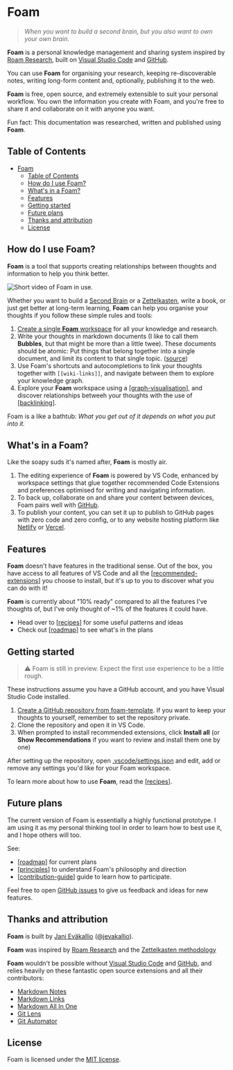 # Foam

> _When you want to build a second brain, but you also want to own your own brain._

**Foam** is a personal knowledge management and sharing system inspired by [Roam Research](https://roamresearch.com/), built on [Visual Studio Code](https://code.visualstudio.com/) and [GitHub](https://github.com/).

You can use **Foam** for organising your research, keeping re-discoverable notes, writing long-form content and, optionally, publishing it to the web.

**Foam** is free, open source, and extremely extensible to suit your personal workflow. You own the information you create with Foam, and you're free to share it and collaborate on it with anyone you want.

Fun fact: This documentation was researched, written and published using **Foam**.

## Table of Contents

- [Foam](#foam)
  - [Table of Contents](#table-of-contents)
  - [How do I use Foam?](#how-do-i-use-foam)
  - [What's in a Foam?](#whats-in-a-foam)
  - [Features](#features)
  - [Getting started](#getting-started)
  - [Future plans](#future-plans)
  - [Thanks and attribution](#thanks-and-attribution)
  - [License](#license)

## How do I use Foam?

**Foam** is a tool that supports creating relationships between thoughts and information to help you think better.

![Short video of Foam in use](assets/images/readme-demo.gif).

Whether you want to build a [Second Brain](https://www.buildingasecondbrain.com/) or a [Zettelkasten](https://zettelkasten.de/posts/overview/), write a book, or just get better at long-term learning, **Foam** can help you organise your thoughts if you follow these simple rules and tools:

1. [Create a single **Foam** workspace](https://github.com/foambubble/foam-template/generate) for all your knowledge and research.
2. Write your thoughts in markdown documents (I like to call them **Bubbles**, but that might be more than a little twee). These documents should be atomic: Put things that belong together into a single document, and limit its content to that single topic. ([source](https://zettelkasten.de/posts/overview/#principles))
3. Use Foam's shortcuts and autocompletions to link your thoughts together with `[[wiki-links]]`, and navigate between them to explore your knowledge graph.
4. Explore your **Foam** workspace using a [[graph-visualisation]], and discover relationships betweeh your thoughts with the use of [[backlinking]].

Foam is a like a bathtub: _What you get out of it depends on what you put into it._

## What's in a Foam?

Like the soapy suds it's named after, **Foam** is mostly air.

1. The editing experience of **Foam** is powered by VS Code, enhanced by workspace settings that glue together recommended Code Extensions and preferences optimised for writing and navigating information.
2. To back up, collaborate on and share your content between devices, Foam pairs well with [GitHub](http://github.com/).
3. To publish your content, you can set it up to publish to GitHub pages with zero code and zero config, or to any website hosting platform like [Netlify](http://netlify.com/) or [Vercel](vercel).

## Features

**Foam** doesn't have features in the traditional sense. Out of the box, you have access to all features of VS Code and all the [[recommended-extensions]] you choose to install, but it's up to you to discover what you can do with it!

**Foam** is currently about "10% ready" compared to all the features I've thoughts of, but I've only thought of ~1% of the features it could have.

- Head over to [[recipes]] for some useful patterns and ideas
- Check out [[roadmap]] to see what's in the plans

## Getting started

> ⚠️ Foam is still in preview. Expect the first use experience to be a little rough.

These instructions assume you have a GitHub account, and you have Visual Studio Code installed.

1. [Create a GitHub repository from foam-template](https://github.com/foambubble/foam-template/generate). If you want to keep your thoughts to yourself, remember to set the repository private.
2. Clone the repository and open it in VS Code.
3. When prompted to install recommended extensions, click **Install all** (or **Show Recommendations** if you want to review and install them one by one)

After setting up the repository, open [.vscode/settings.json](.vscode/settings.json) and edit, add or remove any settings you'd like for your Foam workspace.

To learn more about how to use **Foam**, read the [[recipes]].

## Future plans

The current version of Foam is essentially a highly functional prototype. I am using it as my personal thinking tool in order to learn how to best use it, and I hope others will too.

See:

- [[roadmap]] for current plans
- [[principles]] to understand Foam's philosophy and direction
- [[contribution-guide]] guide to learn how to participate.

Feel free to open [GitHub issues](https://github.com/foambubble/foam/issues) to give us feedback and ideas for new features.

## Thanks and attribution

**Foam** is built by [Jani Eväkallio](https://github.com/jevakallio) ([@jevakallio](https://twitter.com/jevakallio)).

**Foam** was inspired by [Roam Research](https://roamresearch.com/) and the [Zettelkasten methodology](https://zettelkasten.de/posts/overview)

**Foam** wouldn't be possible without [Visual Studio Code](https://code.visualstudio.com/) and [GitHub](https://github.com/), and relies heavily on these fantastic open source extensions and all their contributors:

- [Markdown Notes](https://marketplace.visualstudio.com/items?itemName=kortina.vscode-markdown-notes)
- [Markdown Links](https://marketplace.visualstudio.com/items?itemName=tchayen.markdown-links)
- [Markdown All In One](https://marketplace.visualstudio.com/items?itemName=yzhang.markdown-all-in-one)
- [Git Lens](https://marketplace.visualstudio.com/items?itemName=eamodio.gitlens)
- [Git Automator](https://marketplace.visualstudio.com/items?itemName=ivangabriele.vscode-git-add-and-commit)

## License

Foam is licensed under the [MIT license](license).

[//begin]: # "Autogenerated link references for markdown compatibility"
[wiki-links]: wiki-links "Wiki Links"
[graph-visualisation]: graph-visualisation "Graph visualisation"
[backlinking]: backlinking "Backlinking"
[recommended-extensions]: recommended-extensions "Recommended Extensions"
[recipes]: recipes "Recipes"
[roadmap]: roadmap "Roadmap"
[principles]: principles "Principles"
[contribution-guide]: contribution-guide "Contribution Guide"
[//end]: # "Autogenerated link references"
